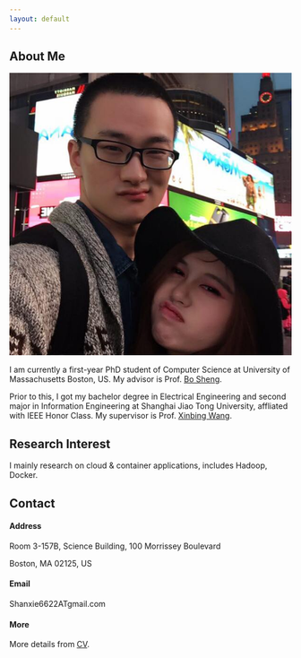 ```yaml
---
layout: default
---
```


## About Me

<img class="profile-picture" src="me.jpg">

I am currently a first-year PhD student of Computer Science at University of Massachusetts Boston, US. My advisor is Prof. [Bo Sheng](http://www.cs.umb.edu/~shengbo/).

Prior to this, I got my bachelor degree in Electrical Engineering and second major in Information Engineering at Shanghai Jiao Tong University, affliated with IEEE Honor Class. My supervisor is Prof. [Xinbing Wang](http://iwct.sjtu.edu.cn/Personal/xwang8/).

## Research Interest

I mainly research on cloud & container applications, includes Hadoop, Docker. 

## Contact
#### Address ####
Room 3-157B, Science Building, 
100 Morrissey Boulevard 

Boston, MA 02125, US
#### Email ####
Shanxie6622ATgmail.com


#### More ####
More details from [CV](ShangyuXie_CV.pdf).

